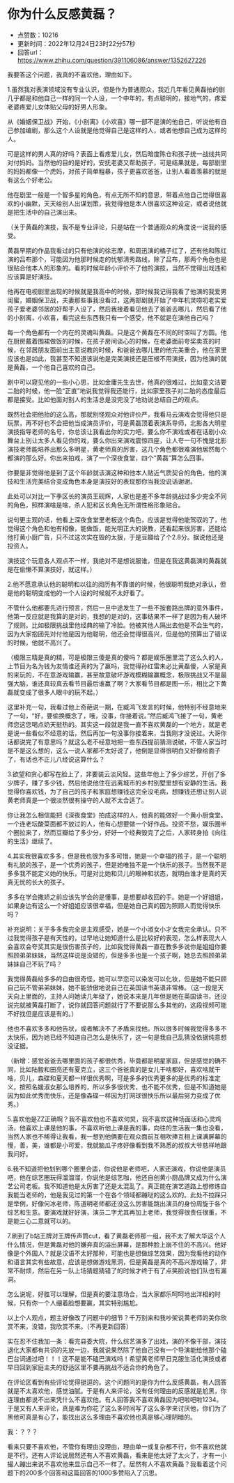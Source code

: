 # 你为什么反感黄磊？
- 点赞数：10216
- 更新时间：2022年12月24日23时22分57秒
- 回答url：https://www.zhihu.com/question/391106086/answer/1352627226
<body>
 <p data-pid="3rC-0hh4">我要答这个问题，我真的不喜欢他，理由如下。</p>
 <p data-pid="Ya9S3XJH">1.虽然我对表演领域没有专业认识，但是作为普通观众，我近几年看见黄磊拍的剧几乎都是和他自己一样的同一个人设，一个中年的，有点聪明的，接地气的，疼爱老婆疼爱儿女体贴父母的好男人形象。</p>
 <p data-pid="YHpqEqUK">从《婚姻保卫战》开始，《小别离》《小欢喜》哪一部不是演的他自己，听说他有自己参加编剧，那么这个人设就是他觉得自己是这样的人，或者他想自己成为这样的人。</p>
 <p data-pid="1Lu-0Q02">可是这样的男人真的好吗？表面上看疼爱儿女，然后暗度陈仓和孩子统一战线共同对付妈妈。当然他的目的是好的，安抚老婆又帮助孩子，可是结果就是，每部剧里的妈妈都像一个虎妈，对孩子简单粗暴，孩子更喜欢爸爸，让别人看着羡慕的就是有这么个好老公。</p>
 <p data-pid="qi09gLym">他在剧里一般是一个智多星的角色，有点无所不知的意思，带着点他自己觉得很喜欢的小幽默，天天给别人出谋划策，我觉得他是本人很喜欢这种设定，或者说他就是把生活中的自己演出来。</p>
 <p data-pid="QRddtyTh">（关于黄磊的演技，我不是专业评论，只是站在一个普通观众的角度说一说我的感受。</p>
 <p data-pid="tRz5VZA7">黄磊早期的作品我看过的只有他演的徐志摩，和周迅演的橘子红了，还有他和陈红演的吕布那个，可能因为他那时候走的忧郁清秀路线，除了吕布，那两个角色也是很贴合他本人的形象的。看的时候年龄小评价不了他的演技，当然不觉得出戏违和应该算是好演技。</p>
 <p data-pid="tCEg7Y2d">他再在电视剧里出现的时候就是我高中的时候，那时候我记得我看了他演的我爱男闺蜜，婚姻保卫战，夫妻那些事我没看过，这两部剧就开始了中年机灵唠叨老实爱孩子爱老婆邻居的好帮手人设了，然后我接着看见他去了爸爸去哪儿，然后看了他的小别离，小欢喜，看完这些东西我只有一个感受，他不就是在演他自己吗？</p>
 <p data-pid="AOgJKGuD">每一个角色都有一个内在的灵魂叫黄磊。只是这个黄磊在不同的时空叫了方圆。他在厨房戴着围裙做饭的时候，在孩子房间谈心的时候，在老婆面前夸奖卖乖的时候，在邻居朋友面前出主意说教的时候，和爸爸去哪儿里的他完美重合，他在家里应该也是如此，我甚至不知道该说他是完美演技还是压根不用演技，因为他演的就是黄磊，一个他自己喜欢的自己。</p>
 <p data-pid="WwHyZJId">剧中可以窥见他的一些小心思，比如金庸先生去世，他真的很难过，比如童文洁要二胎的时候，他一脸“正直”地说我觉得我还能行，比如家里孩子对二胎的态度最后都是接受。比如他面对别人的生活总是没完没了地劝说总结自己的观点。</p>
 <p data-pid="1aWfOqqE">既然社会把他抬的这么高，那就别怪观众对他评价严，我看马云演戏会觉得他只是玩票，再不好也不会把他当成演员评价，可是黄磊顶着表演系导师，北影各大明星演技指导老师的名号，你总该让我看出你的实力吧，要么你不演戏或者在话剧小众舞台上别让太多人看见你的戏，要么你出来演戏震惊四座，让人夸一句不愧是北影演技老师能培养出那么多明星，黄老师真的厉害，这几个角色都很难演他居然每个都演的那么好。你出来拍戏，演了一个深夜食堂，四个“黄磊”算怎么回事。</p>
 <p data-pid="fE0OYGgF">你要是非觉得他是到了这个年龄就该演这种和他本人贴近气质契合的角色，他的演技和生活完美结合变成角色本身是演技好的表现那你当我没说话谢谢。</p>
 <p data-pid="y1tc8sfP">此处可以对比一下季区长的演员王砚辉，人家也是差不多年龄挑战过多少完全不同的角色，照样演啥是啥，杀人犯和区长角色无所谓性格形象贴合。</p>
 <p data-pid="FQv6ujlb">说句更主观的话，他看上深夜食堂里老板这个角色，应该是觉得他能驾驭的了，他觉得这个角色和他有相像，能做饭，能光明正大的说教，还看起来很厉害，还能给他打黄小厨广告，只不过这次实在毁的太狠，于是豆瓣给了个2.8分。据说他还是投资人。</p>
 <p data-pid="vpN_QWsB">演技这个玩意各人观点不一样，我绝对不是想说服谁，但是在我这黄磊演的黄磊就是在偷懒不算演技好，就这样。）</p>
 <p data-pid="B6U6hroN">2.他不愿意承认他的聪明和以往的阅历有不靠谱的时候，他很聪明我绝对承认，但是他的聪明变成他的一个人设的时候就不太好看了。</p>
 <p data-pid="zdSLXif0">不管什么他都要先进行预言，然后一旦中途发生了一些不按套路出牌的意外事件，他第一反应就是我算的是对的，我想的是对的，这事结果不一样了是因为有人破坏了规则。比如极限挑战里他经典的输了冷脸。他被其他人隔出去他是不会生气的，因为大家抱团先对付他是因为他聪明，他还会觉得很高兴，但是他的预算出了错误的时候，他就不高兴了。</p>
 <p data-pid="uliqcddK">（极限三精是真的精，可是极限三傻是真的傻吗？都是娱乐圈里混了这么久的人，上节目为名为钱为友情谁还真的为了赢吗，我觉得孙红雷未必比黄磊傻，人家是真的来玩的，不在意游戏输赢，甚至故意破坏游戏模糊输赢概念，极限挑战又不是最强大脑，谁还真较真去看节目最后谁赢了啊？大家看节目都是图一乐，相比之下黄磊就变成了很多人眼中的玩不起。）</p>
 <p data-pid="f1M_ySdc">这里补充一句，我看过他上奇葩说一期，在臧鸿飞发言的时候，他特别不经意地来了一句，“好，要偷换概念了，哦，没事，你接着说。”然后臧鸿飞接了一句，黄老师您这您喝点奶天挺热的。其实这一段就是我一直不喜欢黄磊的一个地方，就是老是说一些看似不经意的话，然后再加一句没事你接着来，当我刚才没说过。大哥你话都说完了有意思吗？就这么老不经意地把一些东西提前猜测说破，不管人家当时是不是这么想的，这么一说人家都不太好说了，他倒是显得很明白又好像给面子了，有话也不正儿八经说这算什么？</p>
 <p data-pid="cCFSUY7P">3.欲望和贪心都写在脸上了，非要装云淡风轻。这些年他上了多少综艺，开创了多少牌子，赚了多少钱，然后他说他住在远离城市的乡村别墅里想有安静的生活。我觉得你喜欢钱，为了自己的孩子和家庭想赚钱这完全没毛病，想赚钱还想让别人说黄老师真是一个很淡然很有操守的人就不太合适了。</p>
 <p data-pid="GWhxHw-B">你让我怎么相信能把《深夜食堂》拍成这样的人，他真的能做好一个黄小厨食堂。一个连老坛酸菜面都不放过的人，他有心想要做一个好作品。投资不愁，娱乐圈半个圈拉来了，然而豆瓣给了多少分，好好一个经典毁完了之后，人家转身拍《向往的生活》继续了。</p>
 <p data-pid="KF_LjJ_m">4.其实我很喜欢多多，但是我也很为多多可惜，她是一个幸福的孩子，是一个聪明有礼貌的孩子，是一个优秀的孩子，但是她唯独不是一个快乐的孩子。当然我不是多多我不能定义她的快乐，可是对比她和贝儿的眼神和状态，就明白谁才是真的天真无忧的长大的孩子。</p>
 <p data-pid="r1_zNX5R">多多在学会撒娇之前应该先学会的是懂事，是想要却收回的手。她是一个好姐姐，如果身边有这么一个好姐姐应该很幸福，但是她自己真的因为照顾人而觉得快乐吗？</p>
 <p data-pid="7kn6d3KB">补充说明：关于多多我完全是主观感受，她是一个小淑女小才女我完全承认。只不过我觉得孩子是有天性的，过早地让她知道什么是比较好的表现，怎么样表现大人会喜欢会夸奖其实是很伤害孩子的，比如我觉得黄磊一直在教多多说你是姐姐你要照顾弟弟妹妹，当然这样说是没错的，但是多多也是一个孩子啊，她总去照顾弟弟妹妹自己不玩了吗？</p>
 <p data-pid="kO_Hoh-D">我觉得黄磊给多多的自由很奇怪，她可以早恋可以染发可以化妆，但是她不能只顾自己玩不管弟弟妹妹，她不能骄傲地说自己在英国读书英语非常棒。（这一段是天天向上里面的，主持人问她读几年级了，她说本来是几年但是她在英国读书，还没说完就被黄磊打断了，说你就回答问题就行了不要说那么多其他的，这段视频可能不好找但是应该是有的。）</p>
 <p data-pid="tLVCB_fC">他也不喜欢多多和他告状，或者解决不了矛盾来找他。所以很多时候我觉得多多不太快乐，因为她已经不知道自己怎么是快乐了，这一句是我自己乱猜没依据纯意想没证据。</p>
 <p data-pid="NuKBREpG">（新增：感觉爸爸去哪里面的孩子都很优秀，毕竟都是明星家庭，但是感觉的确不同，比如陆毅和田亮还有夏克立，这三个爸爸真的是女儿干啥都好，喜欢啥就干啥，贝儿，森碟和夏天都一样很优秀啊，可是多多的优秀更多的是优秀的标准定义，按照名媛淑女那么培养的，所以多多很优秀，也不能不优秀，但是不知道她是因为如此优秀而快乐，还是像森碟一样因为打网球很快乐所以最后努力变成了优秀。）</p>
 <p data-pid="Hhha0Zah">5.喜欢他是ZZ正确啊？我不喜欢他也不喜欢何炅，我不喜欢这种场面话和心灵鸡汤，他喜欢上课是他的事，不喜欢听他上课是我的事，向往的生活我一集也没看，当然人家也不稀得让我看，我一想到他俩要在观众面前互相吹捧互相上课满屏幕的慢，善，美，谁都是小可爱，我就脑瓜子疼好像看到我不熟悉的叔叔大爷慈祥地跟我问好。</p>
 <p data-pid="YYz1kmXw">6.我不知道把他划到哪个圈里合适，你说他是老师吧，人家还演戏，你说他是演员吧，他在综艺圈玩得溜溜溜，你说他是综艺咖，他还自创黄小厨品牌又成为什么演艺公司老板。我不知道他是太厉害了还是太混乱了。真正能在演艺道路上想修炼自我能当老师的，他是我见过的第一个在各个领域都蹦哒的这么欢的。此处不拉踩只是举例，好像何冰老师，陈道明老师都还没这么厉害能跳出演员的身份周旋于各个综艺和生意。要演戏就好好演，演员二字尤其再加上老师，我觉得很责任很重，不是能三心二意就可以的。</p>
 <p data-pid="qFNWMJCy">7.刷到了b站王牌对王牌传声筒cut，看了黄磊老师那一组，我不太了解大华这个人什么情况，但是黄磊对他的嫌弃真的溢出屏幕，是那种脸上崩不住的不高兴。他好像是个外国人？就是汉语不太好那种，可能也是想做综艺效果，因为我看他的动作和语言其实有些故意，应该是想做游戏黑洞，但是黄磊是真的不高兴游戏输了，非常不耐烦，然后在另一队上场猜题猜错了的时候才终于有了点笑脸说他们队也有漏洞。</p>
 <p data-pid="4duINBp7">怎么说呢，好胜可以理解，但是真的要注意场合，当大家都乐呵呵地出洋相的时候，只有你一个人绷着脸想要赢，其实特别尴尬。</p>
 <p data-pid="rn7glQvs">以上个人观点，题主好像改了问题中的细节？千万别来和我吵架说黄老师的美你欣赏不来，没错，我欣赏不来。（不再更新回答）</p>
 <p data-pid="LgVjC-CK">实在忍不住我加一条：看完县委大院，什么综艺演多了出戏，演的不像干部，演技退化大家都有共识的先放一边，我就说果然除了他自己没有一个导演能给他那个磕巴台词通过吧！！！这不是能不磕巴演戏吗！希望黄老师早日克服生活化演技或者早日回到家庭主夫的舒适区里不要再挑战不适合你的角色了。</p>
 <p data-pid="fm6-lPvb">在评论区看到有些评论觉得挺逗的。这个问题问的是你为什么反感黄磊，有人回答就是不太喜欢他，感觉油腻。于是有人来评论，没有任何理由的反感就是尬黑，你连理由都说不出来凭什么不喜欢他。有人回答我不喜欢黄磊因为吧啦吧啦1234。于是又有人来评论，真是难为你花了这么多时间写了这么多字来讨厌他，你们为了黑他可真是有心了，能找出这么多理由不喜欢他也真是够心理阴暗的。</p>
 <p data-pid="_iJ7ZHMq">我：？？？</p>
 <p data-pid="KkJPnJ-2">看来只要不喜欢他，不管你有理由没理由，理由单一或复杂都不行，你不喜欢他就是不行。还有人评论说居然还有人不喜欢黄磊，看来是他太好了太火了，才有一小撮人蹦出来说不喜欢他来显示自己不一样了。居然有人不喜欢黄磊？我看着这个问题下的200多个回答和这篇回答的1000多赞陷入了沉思。</p>
</body>